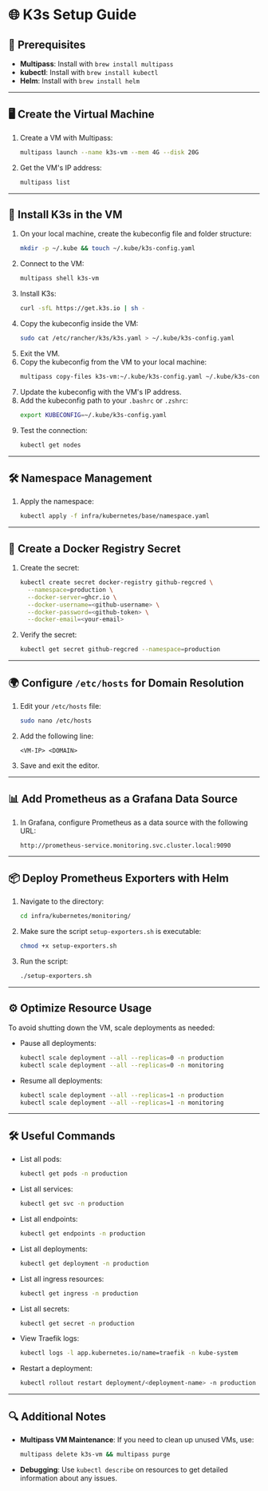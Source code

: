 # 🌐 K3s Setup Guide

## 🚀 Prerequisites

- **Multipass**: Install with `brew install multipass`
- **kubectl**: Install with `brew install kubectl`
- **Helm**: Install with `brew install helm`

---

## 🖥️ Create the Virtual Machine

1. Create a VM with Multipass:
   ```bash
   multipass launch --name k3s-vm --mem 4G --disk 20G
   ```
2. Get the VM's IP address:
   ```bash
   multipass list
   ```

---

## 🔄 Install K3s in the VM

1. On your local machine, create the kubeconfig file and folder structure:
   ```bash
   mkdir -p ~/.kube && touch ~/.kube/k3s-config.yaml
   ```
2. Connect to the VM:
   ```bash
   multipass shell k3s-vm
   ```
3. Install K3s:
   ```bash
   curl -sfL https://get.k3s.io | sh -
   ```
4. Copy the kubeconfig inside the VM:
   ```bash
   sudo cat /etc/rancher/k3s/k3s.yaml > ~/.kube/k3s-config.yaml
   ```
5. Exit the VM.
6. Copy the kubeconfig from the VM to your local machine:
   ```bash
   multipass copy-files k3s-vm:~/.kube/k3s-config.yaml ~/.kube/k3s-config.yaml
   ```
7. Update the kubeconfig with the VM's IP address.
8. Add the kubeconfig path to your `.bashrc` or `.zshrc`:
   ```bash
   export KUBECONFIG=~/.kube/k3s-config.yaml
   ```
9. Test the connection:
   ```bash
   kubectl get nodes
   ```

---

## 🛠️ Namespace Management

1. Apply the namespace:
   ```bash
   kubectl apply -f infra/kubernetes/base/namespace.yaml
   ```

---

## 🔐 Create a Docker Registry Secret

1. Create the secret:
   ```bash
   kubectl create secret docker-registry github-regcred \
     --namespace=production \
     --docker-server=ghcr.io \
     --docker-username=<github-username> \
     --docker-password=<github-token> \
     --docker-email=<your-email>
   ```
2. Verify the secret:
   ```bash
   kubectl get secret github-regcred --namespace=production
   ```

---

## 🌍 Configure `/etc/hosts` for Domain Resolution

1. Edit your `/etc/hosts` file:
   ```bash
   sudo nano /etc/hosts
   ```
2. Add the following line:
   ```
   <VM-IP> <DOMAIN>
   ```
3. Save and exit the editor.

---

## 📊 Add Prometheus as a Grafana Data Source

1. In Grafana, configure Prometheus as a data source with the following URL:
   ```text
   http://prometheus-service.monitoring.svc.cluster.local:9090
   ```

---

## 📦 Deploy Prometheus Exporters with Helm

1. Navigate to the directory:
   ```bash
   cd infra/kubernetes/monitoring/
   ```
2. Make sure the script `setup-exporters.sh` is executable:
   ```bash
   chmod +x setup-exporters.sh
   ```
3. Run the script:
   ```bash
   ./setup-exporters.sh
   ```

---

## ⚙️ Optimize Resource Usage

To avoid shutting down the VM, scale deployments as needed:

- Pause all deployments:

  ```bash
  kubectl scale deployment --all --replicas=0 -n production
  kubectl scale deployment --all --replicas=0 -n monitoring
  ```

- Resume all deployments:

  ```bash
  kubectl scale deployment --all --replicas=1 -n production
  kubectl scale deployment --all --replicas=1 -n monitoring
  ```

---

## 🛠️ Useful Commands

- List all pods:
  ```bash
  kubectl get pods -n production
  ```
- List all services:
  ```bash
  kubectl get svc -n production
  ```
- List all endpoints:
  ```bash
  kubectl get endpoints -n production
  ```
- List all deployments:
  ```bash
  kubectl get deployment -n production
  ```
- List all ingress resources:
  ```bash
  kubectl get ingress -n production
  ```
- List all secrets:
  ```bash
  kubectl get secret -n production
  ```
- View Traefik logs:
  ```bash
  kubectl logs -l app.kubernetes.io/name=traefik -n kube-system
  ```
- Restart a deployment:
  ```bash
  kubectl rollout restart deployment/<deployment-name> -n production
  ```

---

## 🔍 Additional Notes

- **Multipass VM Maintenance**: If you need to clean up unused VMs, use:
  ```bash
  multipass delete k3s-vm && multipass purge
  ```
- **Debugging**: Use `kubectl describe` on resources to get detailed information about any issues.

